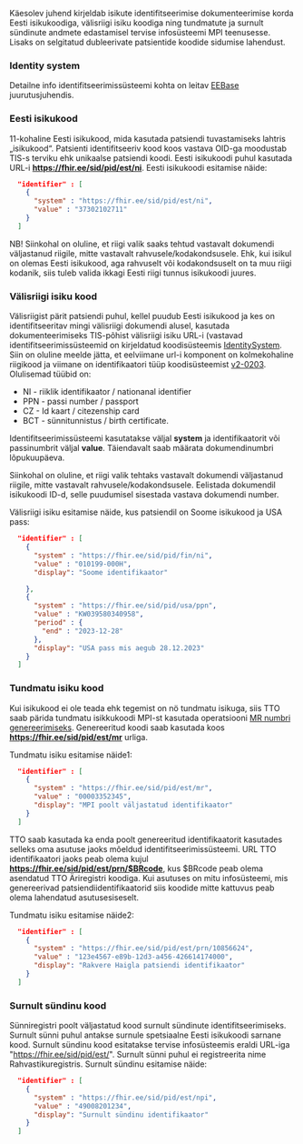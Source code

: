 Käesolev juhend kirjeldab isikute identifitseerimise dokumenteerimise korda Eesti isikukoodiga, välisriigi isiku koodiga ning tundmatute ja surnult sündinute andmete edastamisel tervise infosüsteemi MPI teenusesse. Lisaks on selgitatud dubleerivate patsientide koodide sidumise lahendust.

### Identity system
Detailne info identifitseerimissüsteemi kohta on leitav [EEBase](https://build.fhir.org/ig/HL7EE/ig-ee-base/) juurutusjuhendis.

### Eesti isikukood
11-kohaline Eesti isikukood, mida kasutada patsiendi tuvastamiseks lahtris „isikukood“.
Patsienti identifitseeriv kood koos vastava OID-ga moodustab TIS-s terviku ehk unikaalse patsiendi koodi. Eesti isikukoodi puhul kasutada URL-i **https://fhir.ee/sid/pid/est/ni**. Eesti isikukoodi esitamise näide:
```json
  "identifier" : [
    {
      "system" : "https://fhir.ee/sid/pid/est/ni",
      "value" : "37302102711"
    }
  ]
```
NB! Siinkohal on oluline, et riigi valik saaks tehtud vastavalt dokumendi väljastanud riigile, mitte vastavalt rahvusele/kodakondsusele. Ehk, kui isikul on olemas Eesti isikukood, aga rahvuselt või kodakondsuselt on ta muu riigi kodanik, siis tuleb valida ikkagi Eesti riigi tunnus isikukoodi juures.

### Välisriigi isiku kood
Välisriigist pärit patsiendi puhul, kellel puudub Eesti isikukood ja kes on identifitseeritav mingi välisriigi dokumendi alusel, kasutada dokumenteerimiseks TIS-põhist välisriigi isiku URL-i (vastavad identifitseerimissüsteemid on kirjeldatud koodisüsteemis [IdentitySystem](https://build.fhir.org/ig/HL7EE/ig-ee-base/CodeSystem-ee-identity-system.html). Siin on oluline meelde jätta, et eelviimane url-i komponent on kolmekohaline riigikood ja viimane on identifikaatori tüüp koodisüsteemist [v2-0203](http://terminology.hl7.org/CodeSystem/v2-0203). Olulisemad tüübid on:
- NI - riiklik identifikaator / nationanal identifier
- PPN - passi number / passport
- CZ - Id kaart / citezenship card
- BCT - sünnitunnistus / birth certificate.   

Identifitseerimissüsteemi kasutatakse väljal **system** ja identifikaatorit või passinumbrit väljal **value**. Täiendavalt saab määrata dokumendinumbri lõpukuupäeva.

Siinkohal on oluline, et riigi valik tehtaks vastavalt dokumendi väljastanud riigile, mitte vastavalt rahvusele/kodakondsusele. Eelistada dokumendil isikukoodi ID-d, selle puudumisel sisestada vastava dokumendi number. 

Välisriigi isiku esitamise näide, kus patsiendil on Soome isikukood ja USA pass:
```json
  "identifier" : [
    {
      "system" : "https://fhir.ee/sid/pid/fin/ni",
      "value" : "010199-000H",
      "display": "Soome identifikaator"  

    },
    {
      "system" : "https://fhir.ee/sid/pid/usa/ppn",
      "value" : "KW039580340958",
      "period" : {
        "end" : "2023-12-28"
      },
      "display": "USA pass mis aegub 28.12.2023" 
    }
  ]
```

### Tundmatu isiku kood
Kui isikukood ei ole teada ehk tegemist on nö tundmatu isikuga, siis TTO saab pärida tundmatu isikkukoodi MPI-st kasutada operatsiooni [MR numbri genereerimiseks](OperationDefinition-patient-generate-mrn.html).
Genereeritud koodi saab kasutada koos **https://fhir.ee/sid/pid/est/mr** urliga.

Tundmatu isiku esitamise näide1:
```json
  "identifier" : [
    {
      "system" : "https://fhir.ee/sid/pid/est/mr",
      "value" : "00003352345",
      "display": "MPI poolt väljastatud identifikaator"      
    }
  ]
```

TTO saab kasutada ka enda poolt genereeritud identifikaatorit kasutades selleks oma asutuse jaoks mõeldud identifitseerimissüsteemi. URL TTO identifikaatori jaoks peab olema kujul **https://fhir.ee/sid/pid/est/prn/$BRcode**, kus $BRcode peab olema asendatud TTO Äriregistri koodiga. Kui asutuses on mitu infosüsteemi, mis genereerivad patsiendiidentifikaatorid siis koodide mitte kattuvus peab olema lahendatud asutusesiseselt.

Tundmatu isiku esitamise näide2:
```json
  "identifier" : [
    {
      "system" : "https://fhir.ee/sid/pid/est/prn/10856624",
      "value" : "123e4567-e89b-12d3-a456-426614174000",
      "display": "Rakvere Haigla patsiendi identifikaator"
    }
  ]
```

### Surnult sündinu kood
Sünniregistri poolt väljastatud kood surnult sündinute identifitseerimiseks.
Surnult sünni puhul antakse surnule spetsiaalne Eesti isikukoodi sarnane kood. Surnult sündinu kood esitatakse tervise infosüsteemis eraldi URL-iga "https://fhir.ee/sid/pid/est/". Surnult sünni puhul ei registreerita nime Rahvastikuregistris. Surnult sündinu esitamise näide:
```json
  "identifier" : [
    {
      "system" : "https://fhir.ee/sid/pid/est/npi",
      "value" : "49008201234",
      "display": "Surnult sündinu identifikaator"
    }
  ]
```


